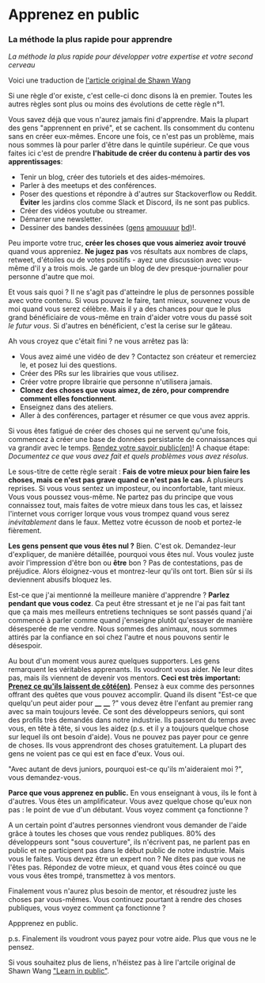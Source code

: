 # Apprenez en public 

### La méthode la plus rapide pour apprendre

_La méthode la plus rapide pour développer votre expertise et votre second cerveau_

Voici une traduction de [l'article original de Shawn Wang](https://www.swyx.io/learn-in-public/)

Si une règle d'or existe, c'est celle-ci donc disons là en premier. Toutes les autres règles sont plus ou moins des évolutions de cette règle n°1.

Vous savez déjà que vous n'aurez jamais fini d'apprendre. Mais la plupart des gens "apprennent en privé", et se cachent. Ils consomment du contenu sans en créer eux-mêmes. Encore une fois, ce n'est pas un problème, mais nous sommes là pour parler d'être dans le quintile supérieur. Ce que vous faites ici c'est de prendre **l'habitude de créer du contenu à partir des vos apprentissages**:

- Tenir un blog, créer des tutoriels et des aides-mémoires.
- Parler à des meetups et des conférences.
- Poser des questions et répondre à d'autres sur Stackoverflow ou Reddit. **Éviter** les jardins clos comme Slack et Discord, ils ne sont pas publics.
- Créer des vidéos youtube ou streamer.
- Démarrer une newsletter.
- Dessiner des bandes dessinées ([gens](https://code-cartoons.com/) [amouuuur](https://wizardzines.com/) [bd](https://arkwright.github.io/scaling-react-server-side-rendering.html))!.

Peu importe votre truc, **créer les choses que vous aimeriez avoir trouvé** quand vous appreniez. **Ne jugez pas** vos résultats aux nombres de claps, retweet, d'étoiles ou de votes positifs - ayez une discussion avec vous-même d'il y a trois mois. Je garde un blog de dev presque-journalier pour personne d'autre que moi. 

Et vous sais quoi ? Il ne s'agit pas d'atteindre le plus de personnes possible avec votre contenu. Si vous pouvez le faire, tant mieux, souvenez vous de moi quand vous serez célèbre. Mais il y a des chances pour que le plus grand bénéficiaire de vous-même en train d'aider votre vous du passé soit _le futur vous_. Si d'autres en bénéficient, c'est la cerise sur le gâteau.

Ah vous croyez que c'était fini ? ne vous arrêtez pas là:
 - Vous avez aimé une vidéo de dev ? Contactez son créateur et remerciez le, et posez lui des questions.
 - Créer des PRs sur les librairies que vous utilisez.
 - Créer votre propre librairie que personne n'utilisera jamais.
 - **Clonez des choses que vous aimez, de zéro, pour comprendre comment elles fonctionnent**.
 - Enseignez dans des ateliers.
 - Aller à des conférences, partager et résumer ce que vous avez appris. 

Si vous êtes fatigué de créer des choses qui ne servent qu'une fois, commencez à créer une base de données persistante de connaissances qui va grandir avec le temps. [Rendez votre savoir public(en)](https://www.swyx.io/speaking/open-source-knowledge/)! A chaque étape: _Documentez ce que vous avez fait et quels problèmes vous avez résolus._

Le sous-titre de cette règle serait : **Fais de votre mieux pour bien faire les choses, mais ce n'est pas grave quand ce n'est pas le cas.** A plusieurs reprises. Si vous vous sentez un imposteur, ou inconfortable, tant mieux. Vous vous poussez vous-même. Ne partez pas du principe que vous connaissez tout, mais faites de votre mieux dans tous les cas, et laissez l'internet vous corriger lorque vous vous trompez quand vous serez _inévitablement_ dans le faux. Mettez votre écusson de noob et portez-le fièrement.

**Les gens pensent que vous êtes nul ?** Bien. C'est ok. Demandez-leur d'expliquer, de manière détaillée, pourquoi vous êtes nul. Vous voulez juste avoir l'impression d'être bon ou **être** bon ? Pas de contestations, pas de préjudice. Alors éloignez-vous et montrez-leur qu'ils ont tort. Bien sûr si ils deviennent abusifs bloquez les.

Est-ce que j'ai mentionné la meilleure manière d'apprendre ? **Parlez pendant que vous codez**. Ca peut être stressant et je ne l'ai pas fait tant que ça mais mes meilleurs entretiens techniques se sont passés quand j'ai commencé à parler comme quand j'enseigne plutôt qu'essayer de manière désesperée de me vendre. Nous sommes des animaux, nous sommes attirés par la confiance en soi chez l'autre et nous pouvons sentir le désespoir.

Au bout d'un moment vous aurez quelques supporters. Les gens remarquent les véritables apprenants. Ils voudront vous aider. Ne leur dites pas, mais ils viennent de devenir vos mentors. **Ceci est très important: [Prenez ce qu'ils laissent de côté(en)](https://www.swyx.io/writing/learn-in-public-hack)**. Pensez à eux comme des personnes offrant des quêtes que vous pouvez accomplir. Quand ils disent "Est-ce que quelqu'un peut aider pour **\_\_** **\_\_** ?" vous devez être l'enfant au premier rang avec sa main toujours levée. Ce sont des développeurs seniors, qui sont des profils très demandés dans notre industrie. Ils passeront du temps avec vous, en tête à tête, si vous les aidez (p.s. et il y a toujours quelque chose sur lequel ils ont besoin d'aide). Vous ne pouvez pas payer pour ce genre de choses. Ils vous apprendront des choses gratuitement. La plupart des gens ne voient pas ce qui est en face d'eux. Vous oui.  

"Avec autant de devs juniors, pourquoi est-ce qu'ils m'aideraient moi ?", vous demandez-vous.

**Parce que vous apprenez en public.** En vous enseignant à vous, ils le font à d'autres. Vous êtes un amplificateur. Vous avez quelque chose qu'eux non pas : le point de vue d'un débutant. Vous voyez comment ça fonctionne ?

A un certain point d'autres personnes viendront vous demander de l'aide grâce à toutes les choses que vous rendez publiques. 80% des développeurs sont "sous couverture", ils n'écrivent pas, ne parlent pas en public et ne participent pas dans le début public de notre industrie. Mais vous le faites. Vous devez être un expert non ? Ne dites pas que vous ne l'êtes pas. Répondez de votre mieux, et quand vous êtes coincé ou que vous vous êtes trompé, transmettez à vos mentors.

Finalement vous n'aurez plus besoin de mentor, et résoudrez juste les choses par vous-mêmes. Vous continuez pourtant à rendre des choses publiques, vous voyez comment ça fonctionne ?

Appprenez en public.

p.s. Finalement ils voudront vous payez pour votre aide. Plus que vous ne le pensez.

Si vous souhaitez plus de liens, n'héistez pas à lire l'artcile original de Shawn Wang ["Learn in public"](http://www.swyx.io/learn-in-public/).

